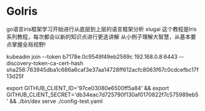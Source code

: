 # GoIris
go语言iris框架学习开始进行从底层到上层的语言框架分析
xiugai 
这个教程是Iris系列教程，每次都会以新的知识点进行更迭讲解
从小例子理解大智慧，从基本要点掌握全局视野!

kubeadm join --token b7178e.0c9549f49eb2569c 192.168.0.8:6443 --discovery-token-ca-cert-hash sha256:763945dba1c686a6caf3e37aa14728ff612acfc8063f67c0cdcefbc17f13d25f


export GITHUB_CLIENT_ID='97ce03080e6500ff5a84' && export GITHUB_CLIENT_SECRET='db34eac7d725790f130af0170822f7c575989eb5' &&  ./bin/dex serve ./config-test.yaml